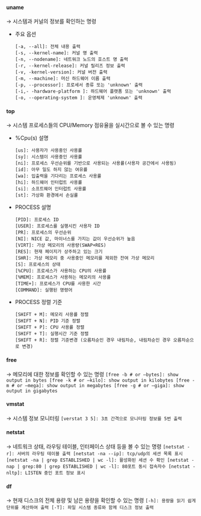 #### uname
→ 시스템과 커널의 정보를 확인하는 명령
- 주요 옵션
    ```
    [-a, --all]: 전체 내용 출력
    [-s, --kernel-name]: 커널 명 출력
    [-n, --nodename]: 네트워크 노드의 호스트 명 출력
    [-r, --kernel-release]: 커널 릴리즈 정보 출력
    [-v, -kernel-version]: 커널 버전 출력
    [-m, --machine]: 머신 하드웨어 이름 출력
    [-p, --processor]: 프로세서 종류 또는 'unknown' 출력
    [-i,- -hardware-platform ]: 하드웨어 플랫폼 또는 'unknown' 출력
    [-o, --operating-system ]: 운영체제 'unknown' 출력
    ```

#### top
→ 시스템 프로세스들의 CPU/Memory 점유율을 실시간으로 볼 수 있는 명령
- %Cpu(s) 설명
    ```
    [us]: 사용자가 사용중인 사용률
    [sy]: 시스템이 사용중인 사용률
    [ni]: 프로세스 우선순위를 기반으로 사용되는 사용률(사용자 공간에서 사용됨)
    [id]: 아무 일도 하지 않는 여유률
    [wa]: 입출력을 기다리는 프로세스 사용률
    [hi]: 하드웨어 인터럽트 사용률
    [si]: 소프트웨어 인터럽트 사용률
    [st]: 가상화 환경에서 손실률
    ```

- PROCESS 설명
    ```
    [PID]: 프로세스 ID
    [USER]: 프로세스를 실행시킨 사용자 ID
    [PR]: 프로세스의 우선순위
    [NI]: NICE 값, 마이너스를 가지는 값이 우선순위가 높음
    [VIRT]: 가상 메모리의 사용량(SWAP+RES)
    [RES]: 현재 페이지가 상주하고 있는 크기
    [SHR]: 가상 메모리 중 사용중인 메모리를 제외한 잔여 가상 메모리
    [S]: 프로세스의 상태
    [%CPU]: 프로세스가 사용하는 CPU의 사용률
    [%MEM]: 프로세스가 사용하는 메모리의 사용률
    [TIME+]: 프로세스가 CPU를 사용한 시간
    [COMMAND]: 실행된 명령어
    ```

- PROCESS 정렬 기준
    ```
    [SHIFT + M]: 메모리 사용률 정렬
    [SHIFT + N]: PID 기준 정렬
    [SHIFT + P]: CPU 사용률 정렬
    [SHIFT + T]: 실행시간 기준 정렬
    [SHIFT + R]: 정렬 기준변경 (오름차순인 경우 내림차순, 내림차순인 경우 오름차순으로 변경)
    ```

#### free
→ 메모리에 대한 정보를 확인할 수 있는 명령
    ```
    [free -b # or –bytes]: show output in bytes
    [free -k # or –kilo]: show output in kilobytes
    [free -m # or –mega]: show output in megabytes
    [free -g # or –giga]: show output in gigabytes
    ```

#### vmstat
→ 시스템 정보 모니터링
    ```
    [verstat 3 5]: 3초 간격으로 모니터링 정보를 5번 출력
    ```

#### netstat
→ 네트워크 상태, 라우팅 테이블, 인터페이스 상태 등을 볼 수 있는 명령
    ```
    [netstat -r]: 서버의 라우팅 테이블 출력
    [netstat -na --ip]: tcp/udp의 세션 목록 표시
    [netstat -na | grep ESTABLISHED | wc -l]: 활성화된 세션 수 확인
    [netstat -nap | grep:80 | grep ESTABLISHED | wc -l]: 80포트 동시 접속자수
    [netstat -nltp]: LISTEN 중인 포트 정보 표시
    ```

#### df
→ 현재 디스크의 전체 용량 및 남은 용량을 확인할 수 있는 명령
    ```
    [-h]: 용량을 읽기 쉽게 단위를 계산하여 출력
    [-T]: 파일 시스템 종류와 함께 디스크 정보 출력
    ```
